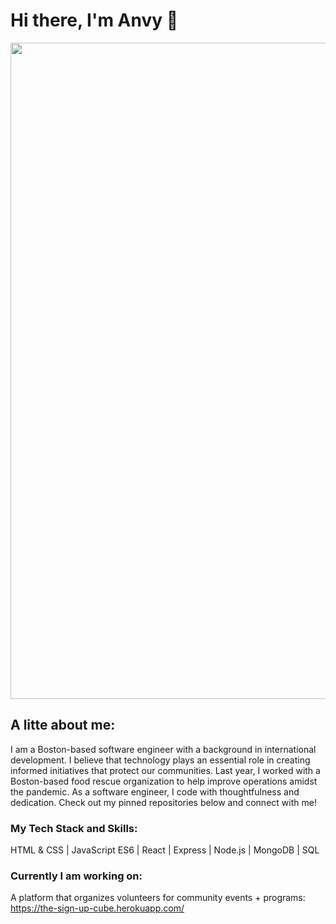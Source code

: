 # Hi there, I'm Anvy 👋

<p align="left">
<img width="1050" src="https://media.giphy.com/media/CTLLrRmutrvZ01AQou/source.gif">

</p>


## A litte about me: 

I am a Boston-based software engineer with a background in international development. I believe that technology plays an essential role in creating informed initiatives that protect our communities. Last year, I worked with a Boston-based food rescue organization to help improve operations amidst the pandemic. As a software engineer, I code with thoughtfulness and dedication. Check out my pinned repositories below and connect with me! 

### My Tech Stack and Skills:

HTML & CSS | JavaScript ES6 | React | Express | Node.js | MongoDB | SQL 

### Currently I am working on:

A platform that organizes volunteers for community events + programs: https://the-sign-up-cube.herokuapp.com/



<!--
**anvytran-dev/anvytran-dev** is a ✨ _special_ ✨ repository because its `README.md` (this file) appears on your GitHub profile.

Here are some ideas to get you started:

- 🔭 I’m currently working on ...
- 🌱 I’m currently learning ...
- 👯 I’m looking to collaborate on ...
- 🤔 I’m looking for help with ...
- 💬 Ask me about ...
- 📫 How to reach me: ...
- 😄 Pronouns: ...
- ⚡ Fun fact: ...
-->
